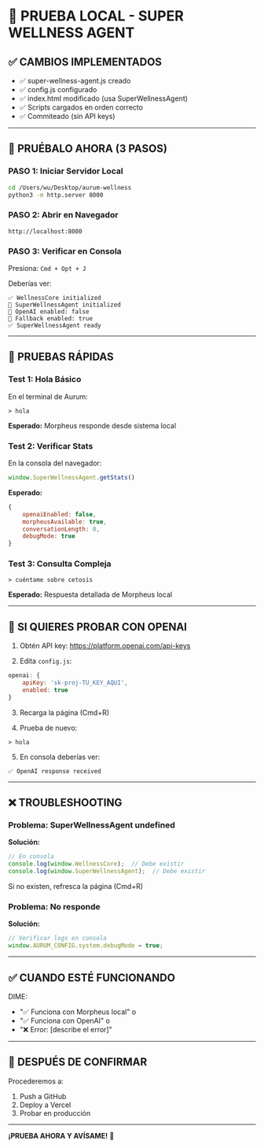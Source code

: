 # 🧪 PRUEBA LOCAL - SUPER WELLNESS AGENT

## ✅ CAMBIOS IMPLEMENTADOS
- ✅ super-wellness-agent.js creado
- ✅ config.js configurado
- ✅ index.html modificado (usa SuperWellnessAgent)
- ✅ Scripts cargados en orden correcto
- ✅ Commiteado (sin API keys)

---

## 🚀 PRUÉBALO AHORA (3 PASOS)

### PASO 1: Iniciar Servidor Local
```bash
cd /Users/wu/Desktop/aurum-wellness
python3 -m http.server 8000
```

### PASO 2: Abrir en Navegador
```
http://localhost:8000
```

### PASO 3: Verificar en Consola
Presiona: `Cmd + Opt + J`

Deberías ver:
```
✅ WellnessCore initialized
🤖 SuperWellnessAgent initialized
📡 OpenAI enabled: false
🔄 Fallback enabled: true
✅ SuperWellnessAgent ready
```

---

## 🎯 PRUEBAS RÁPIDAS

### Test 1: Hola Básico
En el terminal de Aurum:
```
> hola
```
**Esperado:** Morpheus responde desde sistema local

### Test 2: Verificar Stats
En la consola del navegador:
```javascript
window.SuperWellnessAgent.getStats()
```
**Esperado:**
```javascript
{
    openaiEnabled: false,
    morpheusAvailable: true,
    conversationLength: 0,
    debugMode: true
}
```

### Test 3: Consulta Compleja
```
> cuéntame sobre cetosis
```
**Esperado:** Respuesta detallada de Morpheus local

---

## 🔧 SI QUIERES PROBAR CON OPENAI

1. Obtén API key: https://platform.openai.com/api-keys

2. Edita `config.js`:
```javascript
openai: {
    apiKey: 'sk-proj-TU_KEY_AQUI',
    enabled: true
}
```

3. Recarga la página (Cmd+R)

4. Prueba de nuevo:
```
> hola
```

5. En consola deberías ver:
```
✅ OpenAI response received
```

---

## ❌ TROUBLESHOOTING

### Problema: SuperWellnessAgent undefined
**Solución:**
```javascript
// En consola
console.log(window.WellnessCore);  // Debe existir
console.log(window.SuperWellnessAgent);  // Debe existir
```
Si no existen, refresca la página (Cmd+R)

### Problema: No responde
**Solución:**
```javascript
// Verificar logs en consola
window.AURUM_CONFIG.system.debugMode = true;
```

---

## ✅ CUANDO ESTÉ FUNCIONANDO

DIME:
- "✅ Funciona con Morpheus local" o
- "✅ Funciona con OpenAI" o
- "❌ Error: [describe el error]"

---

## 🚀 DESPUÉS DE CONFIRMAR

Procederemos a:
1. Push a GitHub
2. Deploy a Vercel
3. Probar en producción

---

**¡PRUEBA AHORA Y AVÍSAME!** 🎯
